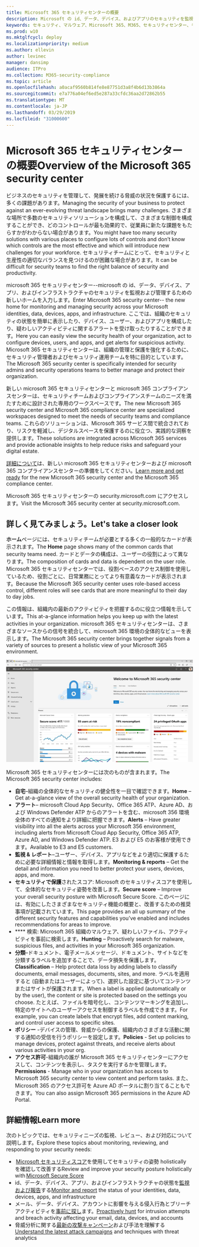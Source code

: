 ```yaml
---
title: Microsoft 365 セキュリティセンターの概要
description: Microsoft の id、データ、デバイス、およびアプリのセキュリティを監視および管理するための新しいホームについて説明します。
keywords: セキュリティ、マルウェア、Microsoft 365、M365、セキュリティセンター、モニター、レポート、id、データ、デバイス、アプリ
ms.prod: w10
ms.mktglfcycl: deploy
ms.localizationpriority: medium
ms.author: ellevin
author: levinec
manager: dansimp
audience: ITPro
ms.collection: M365-security-compliance
ms.topic: article
ms.openlocfilehash: a0acaf9560b814fe8e87751d3a8f4b6d13b3864a
ms.sourcegitcommit: e7a776a04ef6ed5e287a33cfdc36aa2d72862b55
ms.translationtype: MT
ms.contentlocale: ja-JP
ms.lasthandoff: 03/29/2019
ms.locfileid: "31000600"
---
```

# <a name="overview-of-the-microsoft-365-security-center"></a><span data-ttu-id="20c9f-104">Microsoft 365 セキュリティセンターの概要</span><span class="sxs-lookup"><span data-stu-id="20c9f-104">Overview of the Microsoft 365 security center</span></span>

<span data-ttu-id="20c9f-105">ビジネスのセキュリティを管理して、発展を続ける脅威の状況を保護するには、多くの課題があります。</span><span class="sxs-lookup"><span data-stu-id="20c9f-105">Managing the security of your business to protect against an ever-evolving threat landscape brings many challenges.</span></span> <span data-ttu-id="20c9f-106">さまざまな場所で多数のセキュリティソリューションを構成して、さまざまな制御を構成することができ、どのコントロールが最も効果的で、従業員に新たな課題をもたらすかがわからない場合があります。</span><span class="sxs-lookup"><span data-stu-id="20c9f-106">You might have too many security solutions with various places to configure lots of controls and don’t know which controls are the most effective and which will introduce new challenges for your workforce.</span></span> <span data-ttu-id="20c9f-107">セキュリティチームにとって、セキュリティと生産性の適切なバランスを見つけるのが困難な場合があります。</span><span class="sxs-lookup"><span data-stu-id="20c9f-107">It can be difficult for security teams to find the right balance of security and productivity.</span></span>

<span data-ttu-id="20c9f-108">microsoft 365 セキュリティセンター--microsoft の id、データ、デバイス、アプリ、およびインフラストラクチャのセキュリティを監視および管理するための新しいホームを入力します。</span><span class="sxs-lookup"><span data-stu-id="20c9f-108">Enter Microsoft 365 security center-- the new home for monitoring and managing security across your Microsoft identities, data, devices, apps, and infrastructure.</span></span> <span data-ttu-id="20c9f-109">ここでは、組織のセキュリティの状態を簡単に表示したり、デバイス、ユーザー、およびアプリを構成したり、疑わしいアクティビティに関するアラートを受け取ったりすることができます。</span><span class="sxs-lookup"><span data-stu-id="20c9f-109">Here you can easily view the security health of your organization, act to configure devices, users, and apps, and get alerts for suspicious activity.</span></span> <span data-ttu-id="20c9f-110">Microsoft 365 セキュリティセンターは、組織の管理と保護を強化するために、セキュリティ管理者およびセキュリティ運用チームを特に目的としています。</span><span class="sxs-lookup"><span data-stu-id="20c9f-110">The Microsoft 365 security center is specifically intended for security admins and security operations teams to better manage and protect their organization.</span></span>

<span data-ttu-id="20c9f-111">新しい microsoft 365 セキュリティセンターと microsoft 365 コンプライアンスセンターは、セキュリティチームおよびコンプライアンスチームのニーズを満たすために設計された専用のワークスペースです。</span><span class="sxs-lookup"><span data-stu-id="20c9f-111">The new Microsoft 365 security center and Microsoft 365 compliance center are specialized workspaces designed to meet the needs of security teams and compliance teams.</span></span> <span data-ttu-id="20c9f-112">これらのソリューションは、Microsoft 365 サービス間で統合されており、リスクを軽減し、デジタルスペースを保護するのに役立つ、実践的な洞察を提供します。</span><span class="sxs-lookup"><span data-stu-id="20c9f-112">These solutions are integrated across Microsoft 365 services and provide actionable insights to help reduce risks and safeguard your digital estate.</span></span>

<span data-ttu-id="20c9f-113">[詳細について](https://docs.microsoft.com/en-us/office365/securitycompliance/microsoft-security-and-compliance)は、新しい microsoft 365 セキュリティセンターおよび microsoft 365 コンプライアンスセンターの準備をしてください。</span><span class="sxs-lookup"><span data-stu-id="20c9f-113">[Learn more and get ready](https://docs.microsoft.com/en-us/office365/securitycompliance/microsoft-security-and-compliance) for the new Microsoft 365 security center and the Microsoft 365 compliance center.</span></span>

<span data-ttu-id="20c9f-114">Microsoft 365 セキュリティセンターの security.microsoft.com にアクセスします。</span><span class="sxs-lookup"><span data-stu-id="20c9f-114">Visit the Microsoft 365 security center at security.microsoft.com.</span></span>  

## <a name="lets-take-a-closer-look"></a><span data-ttu-id="20c9f-115">詳しく見てみましょう。</span><span class="sxs-lookup"><span data-stu-id="20c9f-115">Let's take a closer look</span></span>

<span data-ttu-id="20c9f-116">**ホーム**ページには、セキュリティチームが必要とする多くの一般的なカードが表示されます。</span><span class="sxs-lookup"><span data-stu-id="20c9f-116">The **Home** page shows many of the common cards that security teams need.</span></span> <span data-ttu-id="20c9f-117">カードとデータの構成は、ユーザーの役割によって異なります。</span><span class="sxs-lookup"><span data-stu-id="20c9f-117">The composition of cards and data is dependent on the user role.</span></span> <span data-ttu-id="20c9f-118">Microsoft 365 セキュリティセンターでは、役割ベースのアクセス制御を使用しているため、役割ごとに、日常業務にとってより有意義なカードが表示されます。</span><span class="sxs-lookup"><span data-stu-id="20c9f-118">Because the Microsoft 365 security center uses role-based access control, different roles will see cards that are more meaningful to their day to day jobs.</span></span>  

<span data-ttu-id="20c9f-119">この情報は、組織内の最新のアクティビティを把握するのに役立つ情報を示しています。</span><span class="sxs-lookup"><span data-stu-id="20c9f-119">This at-a-glance information helps you keep up with the latest activities in your organization.</span></span> <span data-ttu-id="20c9f-120">microsoft 365 セキュリティセンターは、さまざまなソースからの信号を統合して、microsoft 365 環境の全体的なビューを表示します。</span><span class="sxs-lookup"><span data-stu-id="20c9f-120">The Microsoft 365 security center brings together signals from a variety of sources to present a holistic view of your Microsoft 365 environment.</span></span>

![Microsoft 365 セキュリティホームページ](./media/security-docs/home.jpg)

<span data-ttu-id="20c9f-122">Microsoft 365 セキュリティセンターには次のものが含まれます。</span><span class="sxs-lookup"><span data-stu-id="20c9f-122">The Microsoft 365 security center includes:</span></span>

* <span data-ttu-id="20c9f-123">**自宅**–組織の全体的なセキュリティの健全性を一目で確認できます。</span><span class="sxs-lookup"><span data-stu-id="20c9f-123">**Home** – Get at-a-glance view of the overall security health of your organization.</span></span>
* <span data-ttu-id="20c9f-124">**アラート**– microsoft Cloud App Security、Office 365 ATP、Azure AD、および Windows Defender ATP からのアラートを含む、microsoft 356 環境全体のすべての通知をより詳細に把握できます。</span><span class="sxs-lookup"><span data-stu-id="20c9f-124">**Alerts** – Have greater visibility into all the alerts across your Microsoft 356 environment, including alerts from Microsoft Cloud App Security, Office 365 ATP, Azure AD, and Windows Defender ATP.</span></span> <span data-ttu-id="20c9f-125">E3 および E5 のお客様が使用できます。</span><span class="sxs-lookup"><span data-stu-id="20c9f-125">Available to E3 and E5 customers.</span></span>  
* <span data-ttu-id="20c9f-126">**監視 & レポート**–ユーザー、デバイス、アプリなどをより適切に保護するために必要な詳細情報と情報を取得します。</span><span class="sxs-lookup"><span data-stu-id="20c9f-126">**Monitoring & reports** – Get the detail and information you need to better protect your users, devices, apps, and more.</span></span> 
* <span data-ttu-id="20c9f-127">**セキュリティで保護**されたスコア: Microsoft のセキュリティスコアを使用して、全体的なセキュリティ姿勢を改善します。</span><span class="sxs-lookup"><span data-stu-id="20c9f-127">**Secure score** – Improve your overall security posture with Microsoft Secure Score.</span></span> <span data-ttu-id="20c9f-128">このページには、有効にしたさまざまなセキュリティ機能の概要と、改善するための推奨事項が記載されています。</span><span class="sxs-lookup"><span data-stu-id="20c9f-128">This page provides an all up summary of the different security features and capabilities you’ve enabled and includes recommendations for areas to improve.</span></span>
* <span data-ttu-id="20c9f-129">\*\*\*\* 検索: Microsoft 365 組織のマルウェア、疑わしいファイル、アクティビティを事前に検索します。</span><span class="sxs-lookup"><span data-stu-id="20c9f-129">**Hunting** – Proactively search for malware, suspicious files, and activities in your Microsoft 365 organization.</span></span>
* <span data-ttu-id="20c9f-130">**分類**–ドキュメント、電子メールメッセージ、ドキュメント、サイトなどを分類するラベルを追加することで、データ損失を保護します。</span><span class="sxs-lookup"><span data-stu-id="20c9f-130">**Classification** – Help protect data loss by adding labels to classify documents, email messages, documents, sites, and more.</span></span> <span data-ttu-id="20c9f-131">ラベルを適用すると (自動またはユーザーによって)、選択した設定に基づいてコンテンツまたはサイトが保護されます。</span><span class="sxs-lookup"><span data-stu-id="20c9f-131">When a label is applied (automatically or by the user), the content or site is protected based on the settings you choose.</span></span> <span data-ttu-id="20c9f-132">たとえば、ファイルを暗号化し、コンテンツマーキングを追加し、特定のサイトへのユーザーアクセスを制御するラベルを作成できます。</span><span class="sxs-lookup"><span data-stu-id="20c9f-132">For example, you can create labels that encrypt files, add content marking, and control user access to specific sites.</span></span>
* <span data-ttu-id="20c9f-133">**ポリシー** -デバイスの管理、脅威からの保護、組織内のさまざまな活動に関する通知の受信を行うポリシーを設定します。</span><span class="sxs-lookup"><span data-stu-id="20c9f-133">**Policies** - Set up policies to manage devices, protect against threats, and receive alerts about various activities in your org.</span></span>
* <span data-ttu-id="20c9f-134">**アクセス許可**-組織内の誰が Microsoft 365 セキュリティセンターにアクセスして、コンテンツを表示し、タスクを実行するかを管理します。</span><span class="sxs-lookup"><span data-stu-id="20c9f-134">**Permissions** - Manage who in your organization has access to Microsoft 365 security center to view content and perform tasks.</span></span> <span data-ttu-id="20c9f-135">また、Microsoft 365 のアクセス許可を Azure AD ポータルに割り当てることもできます。</span><span class="sxs-lookup"><span data-stu-id="20c9f-135">You can also assign Microsoft 365 permissions in the Azure AD Portal.</span></span>

## <a name="learn-more"></a><span data-ttu-id="20c9f-136">詳細情報</span><span class="sxs-lookup"><span data-stu-id="20c9f-136">Learn more</span></span>

<span data-ttu-id="20c9f-137">次のトピックでは、セキュリティニーズの監視、レビュー、および対応について説明します。</span><span class="sxs-lookup"><span data-stu-id="20c9f-137">Explore these topics about monitoring, reviewing, and responding to your security needs:</span></span>

* <span data-ttu-id="20c9f-138"> [Microsoft セキュリティスコア](microsoft-secure-score.md)を使用してセキュリティの姿勢 holistically を確認して改善する</span><span class="sxs-lookup"><span data-stu-id="20c9f-138">Review and improve your security posture holistically with [Microsoft Secure Score](microsoft-secure-score.md)</span></span>
* <span data-ttu-id="20c9f-139">id、データ、デバイス、アプリ、およびインフラストラクチャの状態を[監視および報告](monitoring-and-reporting.md)する</span><span class="sxs-lookup"><span data-stu-id="20c9f-139">[Monitor and report](monitoring-and-reporting.md) the status of your identities, data, devices, apps, and infrastructure</span></span>
* <span data-ttu-id="20c9f-140">メール、データ、デバイス、アカウントに影響を与える侵入行為とブリーチアクティビティを[事前に探し](hunting.md)ます。</span><span class="sxs-lookup"><span data-stu-id="20c9f-140">[Proactively hunt](hunting.md) for intrusion attempts and breach activity affecting your email, data, devices, and accounts</span></span>
* <span data-ttu-id="20c9f-141">脅威分析に関する[最新の攻撃キャンペーン](latest-attack-campaigns.md)および手法を理解する</span><span class="sxs-lookup"><span data-stu-id="20c9f-141">[Understand the latest attack campaigns](latest-attack-campaigns.md) and techniques with threat analytics</span></span>
